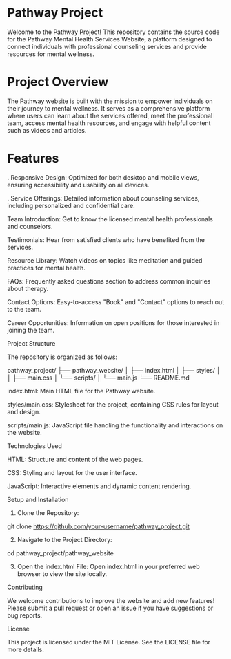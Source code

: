 # Pathway Project

Welcome to the Pathway Project! This repository contains the source code for the Pathway Mental Health Services Website, a platform designed to connect individuals with professional counseling services and provide resources for mental wellness.

# Project Overview

The Pathway website is built with the mission to empower individuals on their journey to mental wellness. It serves as a comprehensive platform where users can learn about the services offered, meet the professional team, access mental health resources, and engage with helpful content such as videos and articles.

# Features

. Responsive Design: Optimized for both desktop and mobile views, ensuring accessibility and usability on all devices.

. Service Offerings: Detailed information about counseling services, including personalized and confidential care.

Team Introduction: Get to know the licensed mental health professionals and counselors.

Testimonials: Hear from satisfied clients who have benefited from the services.

Resource Library: Watch videos on topics like meditation and guided practices for mental health.

FAQs: Frequently asked questions section to address common inquiries about therapy.

Contact Options: Easy-to-access "Book" and "Contact" options to reach out to the team.

Career Opportunities: Information on open positions for those interested in joining the team.

Project Structure

The repository is organized as follows:

pathway_project/
├── pathway_website/
│   ├── index.html
│   ├── styles/
│   │   ├── main.css
│   └── scripts/
│       └── main.js
└── README.md

index.html: Main HTML file for the Pathway website.

styles/main.css: Stylesheet for the project, containing CSS rules for layout and design.

scripts/main.js: JavaScript file handling the functionality and interactions on the website.

Technologies Used

HTML: Structure and content of the web pages.

CSS: Styling and layout for the user interface.

JavaScript: Interactive elements and dynamic content rendering.

Setup and Installation

1. Clone the Repository:

git clone https://github.com/your-username/pathway_project.git

2. Navigate to the Project Directory:

cd pathway_project/pathway_website

3. Open the index.html File: Open index.html in your preferred web browser to view the site locally.

Contributing

We welcome contributions to improve the website and add new features! Please submit a pull request or open an issue if you have suggestions or bug reports.

License

This project is licensed under the MIT License. See the LICENSE file for more details.
